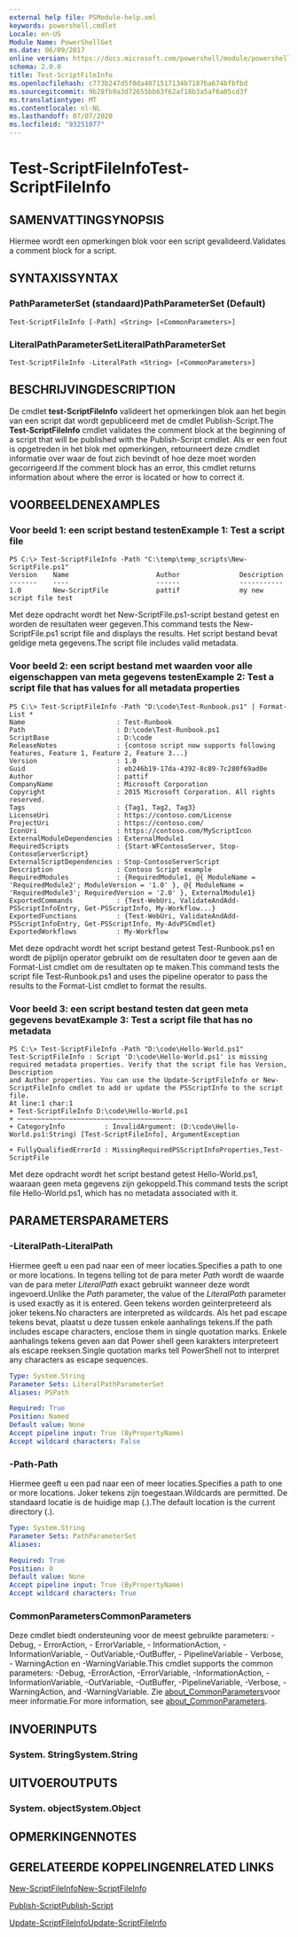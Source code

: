 ```yaml
---
external help file: PSModule-help.xml
keywords: powershell,cmdlet
Locale: en-US
Module Name: PowerShellGet
ms.date: 06/09/2017
online version: https://docs.microsoft.com/powershell/module/powershellget/test-scriptfileinfo?view=powershell-6&WT.mc_id=ps-gethelp
schema: 2.0.0
title: Test-ScriptFileInfo
ms.openlocfilehash: c773b247d5f0da4071517134b7187ba674bfbfbd
ms.sourcegitcommit: 9b28fb9a3d72655bb63f62af18b3a5af6a05cd3f
ms.translationtype: MT
ms.contentlocale: nl-NL
ms.lasthandoff: 07/07/2020
ms.locfileid: "93251077"
---
```

# <span data-ttu-id="c8916-103">Test-ScriptFileInfo</span><span class="sxs-lookup"><span data-stu-id="c8916-103">Test-ScriptFileInfo</span></span>

## <span data-ttu-id="c8916-104">SAMENVATTING</span><span class="sxs-lookup"><span data-stu-id="c8916-104">SYNOPSIS</span></span>
<span data-ttu-id="c8916-105">Hiermee wordt een opmerkingen blok voor een script gevalideerd.</span><span class="sxs-lookup"><span data-stu-id="c8916-105">Validates a comment block for a script.</span></span>

## <span data-ttu-id="c8916-106">SYNTAXIS</span><span class="sxs-lookup"><span data-stu-id="c8916-106">SYNTAX</span></span>

### <span data-ttu-id="c8916-107">PathParameterSet (standaard)</span><span class="sxs-lookup"><span data-stu-id="c8916-107">PathParameterSet (Default)</span></span>

```
Test-ScriptFileInfo [-Path] <String> [<CommonParameters>]
```

### <span data-ttu-id="c8916-108">LiteralPathParameterSet</span><span class="sxs-lookup"><span data-stu-id="c8916-108">LiteralPathParameterSet</span></span>

```
Test-ScriptFileInfo -LiteralPath <String> [<CommonParameters>]
```

## <span data-ttu-id="c8916-109">BESCHRIJVING</span><span class="sxs-lookup"><span data-stu-id="c8916-109">DESCRIPTION</span></span>

<span data-ttu-id="c8916-110">De cmdlet **test-ScriptFileInfo** valideert het opmerkingen blok aan het begin van een script dat wordt gepubliceerd met de cmdlet Publish-Script.</span><span class="sxs-lookup"><span data-stu-id="c8916-110">The **Test-ScriptFileInfo** cmdlet validates the comment block at the beginning of a script that will be published with the Publish-Script cmdlet.</span></span>
<span data-ttu-id="c8916-111">Als er een fout is opgetreden in het blok met opmerkingen, retourneert deze cmdlet informatie over waar de fout zich bevindt of hoe deze moet worden gecorrigeerd.</span><span class="sxs-lookup"><span data-stu-id="c8916-111">If the comment block has an error, this cmdlet returns information about where the error is located or how to correct it.</span></span>

## <span data-ttu-id="c8916-112">VOORBEELDEN</span><span class="sxs-lookup"><span data-stu-id="c8916-112">EXAMPLES</span></span>

### <span data-ttu-id="c8916-113">Voor beeld 1: een script bestand testen</span><span class="sxs-lookup"><span data-stu-id="c8916-113">Example 1: Test a script file</span></span>

```
PS C:\> Test-ScriptFileInfo -Path "C:\temp\temp_scripts\New-ScriptFile.ps1"
Version    Name                      Author               Description
-------    ----                      ------               -----------
1.0        New-ScriptFile            pattif               my new script file test
```

<span data-ttu-id="c8916-114">Met deze opdracht wordt het New-ScriptFile.ps1-script bestand getest en worden de resultaten weer gegeven.</span><span class="sxs-lookup"><span data-stu-id="c8916-114">This command tests the New-ScriptFile.ps1 script file and displays the results.</span></span>
<span data-ttu-id="c8916-115">Het script bestand bevat geldige meta gegevens.</span><span class="sxs-lookup"><span data-stu-id="c8916-115">The script file includes valid metadata.</span></span>

### <span data-ttu-id="c8916-116">Voor beeld 2: een script bestand met waarden voor alle eigenschappen van meta gegevens testen</span><span class="sxs-lookup"><span data-stu-id="c8916-116">Example 2: Test a script file that has values for all metadata properties</span></span>

```
PS C:\> Test-ScriptFileInfo -Path "D:\code\Test-Runbook.ps1" | Format-List *
Name                       : Test-Runbook
Path                       : D:\code\Test-Runbook.ps1
ScriptBase                 : D:\code
ReleaseNotes               : {contoso script now supports following features, Feature 1, Feature 2, Feature 3...}
Version                    : 1.0
Guid                       : eb246b19-17da-4392-8c89-7c280f69ad0e
Author                     : pattif
CompanyName                : Microsoft Corporation
Copyright                  : 2015 Microsoft Corporation. All rights reserved.
Tags                       : {Tag1, Tag2, Tag3}
LicenseUri                 : https://contoso.com/License
ProjectUri                 : https://contoso.com/
IconUri                    : https://contoso.com/MyScriptIcon
ExternalModuleDependencies : ExternalModule1
RequiredScripts            : {Start-WFContosoServer, Stop-ContosoServerScript}
ExternalScriptDependencies : Stop-ContosoServerScript
Description                : Contoso Script example
RequiredModules            : {RequiredModule1, @{ ModuleName = 'RequiredModule2'; ModuleVersion = '1.0' }, @{ ModuleName = 'RequiredModule3'; RequiredVersion = '2.0' }, ExternalModule1}
ExportedCommands           : {Test-WebUri, ValidateAndAdd-PSScriptInfoEntry, Get-PSScriptInfo, My-Workflow...}
ExportedFunctions          : {Test-WebUri, ValidateAndAdd-PSScriptInfoEntry, Get-PSScriptInfo, My-AdvPSCmdlet}
ExportedWorkflows          : My-Workflow
```

<span data-ttu-id="c8916-117">Met deze opdracht wordt het script bestand getest Test-Runbook.ps1 en wordt de pijplijn operator gebruikt om de resultaten door te geven aan de Format-List cmdlet om de resultaten op te maken.</span><span class="sxs-lookup"><span data-stu-id="c8916-117">This command tests the script file Test-Runbook.ps1 and uses the pipeline operator to pass the results to the Format-List cmdlet to format the results.</span></span>

### <span data-ttu-id="c8916-118">Voor beeld 3: een script bestand testen dat geen meta gegevens bevat</span><span class="sxs-lookup"><span data-stu-id="c8916-118">Example 3: Test a script file that has no metadata</span></span>

```
PS C:\> Test-ScriptFileInfo -Path "D:\code\Hello-World.ps1"
Test-ScriptFileInfo : Script 'D:\code\Hello-World.ps1' is missing required metadata properties. Verify that the script file has Version, Description
and Author properties. You can use the Update-ScriptFileInfo or New-ScriptFileInfo cmdlet to add or update the PSScriptInfo to the script file.
At line:1 char:1
+ Test-ScriptFileInfo D:\code\Hello-World.ps1
+ ~~~~~~~~~~~~~~~~~~~~~~~~~~~~~~~~~~~~~~~
+ CategoryInfo          : InvalidArgument: (D:\code\Hello-World.ps1:String) [Test-ScriptFileInfo], ArgumentException

+ FullyQualifiedErrorId : MissingRequiredPSScriptInfoProperties,Test-ScriptFile
```

<span data-ttu-id="c8916-119">Met deze opdracht wordt het script bestand getest Hello-World.ps1, waaraan geen meta gegevens zijn gekoppeld.</span><span class="sxs-lookup"><span data-stu-id="c8916-119">This command tests the script file Hello-World.ps1, which has no metadata associated with it.</span></span>

## <span data-ttu-id="c8916-120">PARAMETERS</span><span class="sxs-lookup"><span data-stu-id="c8916-120">PARAMETERS</span></span>

### <span data-ttu-id="c8916-121">-LiteralPath</span><span class="sxs-lookup"><span data-stu-id="c8916-121">-LiteralPath</span></span>

<span data-ttu-id="c8916-122">Hiermee geeft u een pad naar een of meer locaties.</span><span class="sxs-lookup"><span data-stu-id="c8916-122">Specifies a path to one or more locations.</span></span>
<span data-ttu-id="c8916-123">In tegens telling tot de para meter *Path* wordt de waarde van de para meter *LiteralPath* exact gebruikt wanneer deze wordt ingevoerd.</span><span class="sxs-lookup"><span data-stu-id="c8916-123">Unlike the *Path* parameter, the value of the *LiteralPath* parameter is used exactly as it is entered.</span></span>
<span data-ttu-id="c8916-124">Geen tekens worden geïnterpreteerd als joker tekens.</span><span class="sxs-lookup"><span data-stu-id="c8916-124">No characters are interpreted as wildcards.</span></span>
<span data-ttu-id="c8916-125">Als het pad escape tekens bevat, plaatst u deze tussen enkele aanhalings tekens.</span><span class="sxs-lookup"><span data-stu-id="c8916-125">If the path includes escape characters, enclose them in single quotation marks.</span></span>
<span data-ttu-id="c8916-126">Enkele aanhalings tekens geven aan dat Power shell geen karakters interpreteert als escape reeksen.</span><span class="sxs-lookup"><span data-stu-id="c8916-126">Single quotation marks tell PowerShell not to interpret any characters as escape sequences.</span></span>

```yaml
Type: System.String
Parameter Sets: LiteralPathParameterSet
Aliases: PSPath

Required: True
Position: Named
Default value: None
Accept pipeline input: True (ByPropertyName)
Accept wildcard characters: False
```

### <span data-ttu-id="c8916-127">-Path</span><span class="sxs-lookup"><span data-stu-id="c8916-127">-Path</span></span>

<span data-ttu-id="c8916-128">Hiermee geeft u een pad naar een of meer locaties.</span><span class="sxs-lookup"><span data-stu-id="c8916-128">Specifies a path to one or more locations.</span></span>
<span data-ttu-id="c8916-129">Joker tekens zijn toegestaan.</span><span class="sxs-lookup"><span data-stu-id="c8916-129">Wildcards are permitted.</span></span>
<span data-ttu-id="c8916-130">De standaard locatie is de huidige map (.).</span><span class="sxs-lookup"><span data-stu-id="c8916-130">The default location is the current directory (.).</span></span>

```yaml
Type: System.String
Parameter Sets: PathParameterSet
Aliases:

Required: True
Position: 0
Default value: None
Accept pipeline input: True (ByPropertyName)
Accept wildcard characters: True
```

### <span data-ttu-id="c8916-131">CommonParameters</span><span class="sxs-lookup"><span data-stu-id="c8916-131">CommonParameters</span></span>

<span data-ttu-id="c8916-132">Deze cmdlet biedt ondersteuning voor de meest gebruikte parameters: -Debug, - ErrorAction, - ErrorVariable, - InformationAction, -InformationVariable, - OutVariable,-OutBuffer, - PipelineVariable - Verbose, - WarningAction en -WarningVariable.</span><span class="sxs-lookup"><span data-stu-id="c8916-132">This cmdlet supports the common parameters: -Debug, -ErrorAction, -ErrorVariable, -InformationAction, -InformationVariable, -OutVariable, -OutBuffer, -PipelineVariable, -Verbose, -WarningAction, and -WarningVariable.</span></span> <span data-ttu-id="c8916-133">Zie [about_CommonParameters](https://go.microsoft.com/fwlink/?LinkID=113216)voor meer informatie.</span><span class="sxs-lookup"><span data-stu-id="c8916-133">For more information, see [about_CommonParameters](https://go.microsoft.com/fwlink/?LinkID=113216).</span></span>

## <span data-ttu-id="c8916-134">INVOER</span><span class="sxs-lookup"><span data-stu-id="c8916-134">INPUTS</span></span>

### <span data-ttu-id="c8916-135">System. String</span><span class="sxs-lookup"><span data-stu-id="c8916-135">System.String</span></span>

## <span data-ttu-id="c8916-136">UITVOER</span><span class="sxs-lookup"><span data-stu-id="c8916-136">OUTPUTS</span></span>

### <span data-ttu-id="c8916-137">System. object</span><span class="sxs-lookup"><span data-stu-id="c8916-137">System.Object</span></span>

## <span data-ttu-id="c8916-138">OPMERKINGEN</span><span class="sxs-lookup"><span data-stu-id="c8916-138">NOTES</span></span>

## <span data-ttu-id="c8916-139">GERELATEERDE KOPPELINGEN</span><span class="sxs-lookup"><span data-stu-id="c8916-139">RELATED LINKS</span></span>

[<span data-ttu-id="c8916-140">New-ScriptFileInfo</span><span class="sxs-lookup"><span data-stu-id="c8916-140">New-ScriptFileInfo</span></span>](New-ScriptFileInfo.md)

[<span data-ttu-id="c8916-141">Publish-Script</span><span class="sxs-lookup"><span data-stu-id="c8916-141">Publish-Script</span></span>](Publish-Script.md)

[<span data-ttu-id="c8916-142">Update-ScriptFileInfo</span><span class="sxs-lookup"><span data-stu-id="c8916-142">Update-ScriptFileInfo</span></span>](Update-ScriptFileInfo.md)
